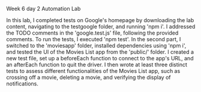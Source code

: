 Week 6 day 2 Automation Lab

In this lab, I completed tests on Google's homepage by downloading the lab content, navigating to the testgoogle folder, and running 'npm i'. I addressed the TODO comments in the 'google.test.js' file, following the provided comments. To run the tests, I executed 'npm test'. In the second part, I switched to the 'moviesapp' folder, installed dependencies using 'npm i', and tested the UI of the Movies List app from the 'public/' folder. I created a new test file, set up a beforeEach function to connect to the app's URL, and an afterEach function to quit the driver. I then wrote at least three distinct tests to assess different functionalities of the Movies List app, such as crossing off a movie, deleting a movie, and verifying the display of notifications.